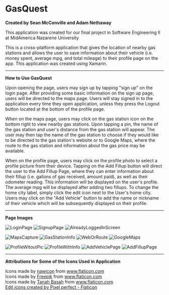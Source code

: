 # GasQuest
**Created by Sean McConville and Adam Nethaway**

This application was created for our final project in Software Engineering II at MidAmerica Nazarene University

This is a cross-platform application that gives the location of nearby gas stations and allows the user to save information about their vehicle (i.e. money spent, average mpg, and total mileage) to their profile page on the app. This application was created using Xamarin. 

---

**How to Use GasQuest**

Upon opening the page, users may sign up by tapping "sign up" on the login page. After providing some basic information on the sign up page, users will be directed to the maps page. Users will stay signed in to the application every time they open application, unless they press the Logout button located at the bottom of the profile page.

When on the maps page, users may click on the gas station icon on the bottom right to view nearby gas stations. Upon tapping a pin, the name of the gas station and user's distance from the gas station will appear. The user may then tap the name of the gas station to choose if they would like to be directed to the gas station's website or to Google Maps, where the route to the gas station and information about the gas price may be available.

When on the profile page, users may click on the profile photo to select a profile picture from their device. Tapping on the Add Fillup button will direct the user to the Add Fillup Page, where they can enter information about their fillup (i.e. gallons of gas received, amount paid), as well as their odometer reading. This information will be displayed on the user's profile. The average mpg will be displayed after adding two fillups. To change the home city label, simply click the edit icon next to the User's home city. Users may click on the "Add Vehicle" button to add the name or nickname of their vehicle which will be subsequently displayed on their profile.

---
**Page Images**

![LoginPage](https://user-images.githubusercontent.com/64273536/165026677-e08b7c1f-d4b0-41a9-a1e4-bf76bde7d1e3.PNG)
![SignupPage](https://user-images.githubusercontent.com/64273536/165026742-8002750b-ec23-462f-8df8-36f32052b7ac.PNG)
![AlreadyLoggedInScreen](https://user-images.githubusercontent.com/64273536/165026688-fec624ed-bfa3-4c51-b0fe-15c34fae2a33.PNG)

![MapsCapture](https://user-images.githubusercontent.com/64273536/165026770-5857f25b-90dc-4be5-87c2-c7bbd5eb9ecf.PNG)
![GasStationInfo](https://user-images.githubusercontent.com/64273536/165129563-a6f323bc-cfc6-4794-9595-2458714ba9e2.PNG)
![WebOrRoute](https://user-images.githubusercontent.com/64273536/165129617-fb650a82-2e4b-4ed2-83f3-387ab3308bc1.PNG)
![GoogleMaps](https://user-images.githubusercontent.com/64273536/165129640-aa883433-104c-4f02-bf6b-e86b8f58002b.PNG)

![ProfileWitoutPic](https://user-images.githubusercontent.com/64273536/165026789-84420b25-ae93-462d-85b4-17db9e32f4f5.PNG)
![ProfileWithInfo](https://user-images.githubusercontent.com/64273536/165026796-035a568a-5b46-4bd4-9536-cc3f441d6c60.PNG)
![AddVehiclePage](https://user-images.githubusercontent.com/64273536/165026817-6b4441d8-74f8-4fbf-b53a-e82a7b85f309.PNG)
![AddFillupPage](https://user-images.githubusercontent.com/64273536/165026823-2567318c-0149-4382-86c5-d65d88c4f10c.PNG)

---
**Attributions for Some of the Icons Used in Application**

<div>Icons made by <a href="https://www.flaticon.com/authors/nawicon" title="nawicon">nawicon</a> from <a href="https://www.flaticon.com/" title="Flaticon">www.flaticon.com</a></div><div>Icons made by <a href="https://www.freepik.com" title="Freepik">Freepik</a> from <a href="https://www.flaticon.com/" title="Flaticon">www.flaticon.com</a></div><div>Icons made by <a href="https://www.flaticon.com/authors/tanah-basah" title="Tanah Basah">Tanah Basah</a> from <a href="https://www.flaticon.com/" title="Flaticon">www.flaticon.com</a></div>
<a href="https://www.flaticon.com/free-icons/edit" title="edit icons">Edit icons created by Pixel perfect - Flaticon</a>
